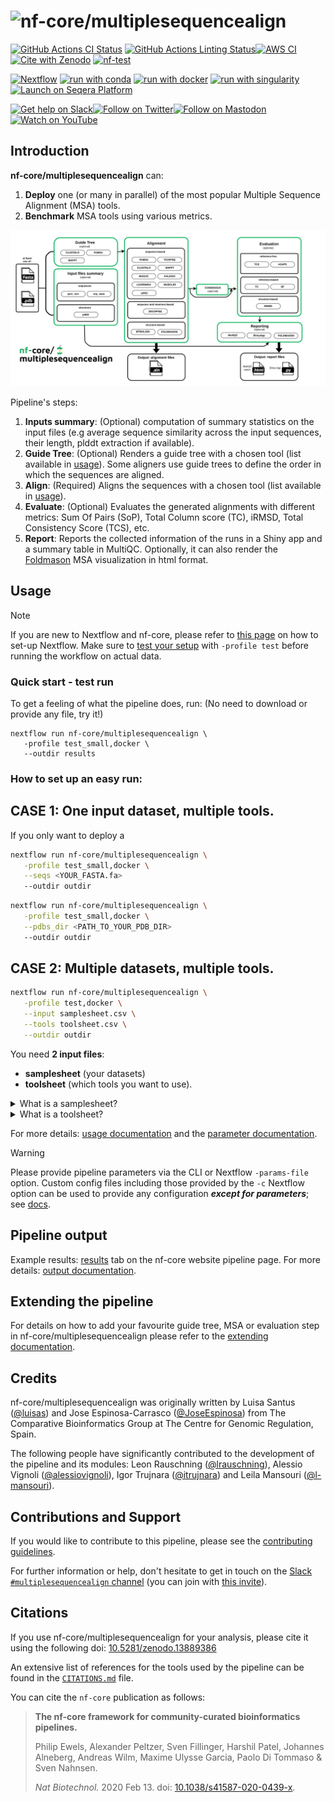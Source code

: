<h1>
  <picture>
    <source media="(prefers-color-scheme: dark)" srcset="docs/images/nf-core-multiplesequencealign_logo_dark.png">
    <img alt="nf-core/multiplesequencealign" src="docs/images/nf-core-multiplesequencealign_logo_light.png">
  </picture>
</h1>

[![GitHub Actions CI Status](https://github.com/nf-core/multiplesequencealign/actions/workflows/ci.yml/badge.svg)](https://github.com/nf-core/multiplesequencealign/actions/workflows/ci.yml)
[![GitHub Actions Linting Status](https://github.com/nf-core/multiplesequencealign/actions/workflows/linting.yml/badge.svg)](https://github.com/nf-core/multiplesequencealign/actions/workflows/linting.yml)[![AWS CI](https://img.shields.io/badge/CI%20tests-full%20size-FF9900?labelColor=000000&logo=Amazon%20AWS)](https://nf-co.re/multiplesequencealign/results)[![Cite with Zenodo](http://img.shields.io/badge/DOI-10.5281/zenodo.13889386-1073c8?labelColor=000000)](https://doi.org/10.5281/zenodo.13889386)
[![nf-test](https://img.shields.io/badge/unit_tests-nf--test-337ab7.svg)](https://www.nf-test.com)

[![Nextflow](https://img.shields.io/badge/nextflow%20DSL2-%E2%89%A524.04.2-23aa62.svg)](https://www.nextflow.io/)
[![run with conda](http://img.shields.io/badge/run%20with-conda-3EB049?labelColor=000000&logo=anaconda)](https://docs.conda.io/en/latest/)
[![run with docker](https://img.shields.io/badge/run%20with-docker-0db7ed?labelColor=000000&logo=docker)](https://www.docker.com/)
[![run with singularity](https://img.shields.io/badge/run%20with-singularity-1d355c.svg?labelColor=000000)](https://sylabs.io/docs/)
[![Launch on Seqera Platform](https://img.shields.io/badge/Launch%20%F0%9F%9A%80-Seqera%20Platform-%234256e7)](https://cloud.seqera.io/launch?pipeline=https://github.com/nf-core/multiplesequencealign)

[![Get help on Slack](http://img.shields.io/badge/slack-nf--core%20%23multiplesequencealign-4A154B?labelColor=000000&logo=slack)](https://nfcore.slack.com/channels/multiplesequencealign)[![Follow on Twitter](http://img.shields.io/badge/twitter-%40nf__core-1DA1F2?labelColor=000000&logo=twitter)](https://twitter.com/nf_core)[![Follow on Mastodon](https://img.shields.io/badge/mastodon-nf__core-6364ff?labelColor=FFFFFF&logo=mastodon)](https://mstdn.science/@nf_core)[![Watch on YouTube](http://img.shields.io/badge/youtube-nf--core-FF0000?labelColor=000000&logo=youtube)](https://www.youtube.com/c/nf-core)

## Introduction

**nf-core/multiplesequencealign** can: 

1. **Deploy** one (or many in parallel) of the most popular Multiple Sequence Alignment (MSA) tools.
2. **Benchmark** MSA tools using various metrics. 

![Alt text](docs/images/nf-core-msa_metro_map.png?raw=true "nf-core-msa metro map")

Pipeline's steps:

1. **Inputs summary**: (Optional) computation of summary statistics on the input files (e.g average sequence similarity across the input sequences, their length, plddt extraction if available).
2. **Guide Tree**: (Optional) Renders a guide tree with a chosen tool (list available in [usage](docs/usage.md#2-guide-trees)). Some aligners use guide trees to define the order in which the sequences are aligned.
3. **Align**: (Required) Aligns the sequences with a chosen tool (list available in [usage](docs/usage.md#3-align)).
4. **Evaluate**: (Optional) Evaluates the generated alignments with different metrics: Sum Of Pairs (SoP), Total Column score (TC), iRMSD, Total Consistency Score (TCS), etc.
5. **Report**: Reports the collected information of the runs in a Shiny app and a summary table in MultiQC. Optionally, it can also render the [Foldmason](https://github.com/steineggerlab/foldmason) MSA visualization in html format.

## Usage

> [!NOTE]
> If you are new to Nextflow and nf-core, please refer to [this page](https://nf-co.re/docs/usage/installation) on how to set-up Nextflow. Make sure to [test your setup](https://nf-co.re/docs/usage/introduction#how-to-run-a-pipeline) with `-profile test` before running the workflow on actual data.

### Quick start -  test run

To get a feeling of what the pipeline does, run: 
(No need to download or provide any file, try it!)
```
nextflow run nf-core/multiplesequencealign \
   -profile test_small,docker \
   --outdir results
```

### How to set up an easy run: 


## CASE 1: One input dataset, multiple tools. 

If you only want to deploy a 

```bash
nextflow run nf-core/multiplesequencealign \
   -profile test_small,docker \
   --seqs <YOUR_FASTA.fa> 
   --outdir outdir
```


```bash
nextflow run nf-core/multiplesequencealign \
   -profile test_small,docker \
   --pdbs_dir <PATH_TO_YOUR_PDB_DIR> 
   --outdir outdir
```





## CASE 2: Multiple datasets, multiple tools. 

```bash
nextflow run nf-core/multiplesequencealign \
   -profile test,docker \
   --input samplesheet.csv \
   --tools toolsheet.csv \
   --outdir outdir
```

You need **2 input files**: 
-  **samplesheet** (your datasets)
-  **toolsheet** (which tools you want to use).

<details>
  <summary> What is a samplesheet? </summary>
  
  The sample sheet defines the **input data** (sequences, structures, etc.) that the pipeline will process.

  A minimal version:

  ```csv
  id,fasta
  seatoxin,seatoxin.fa
  toxin,toxin.fa
  ```

  A more complete one: 

  ```csv
  id,fasta,reference,optional_data,template
  seatoxin,seatoxin.fa,seatoxin-ref.fa,seatoxin_structures,seatoxin_template.txt
  toxin,toxin.fa,toxin-ref.fa,toxin_structures,toxin_template.txt
  ```

  Each row represents a set of sequences (in this case the seatoxin and toxin protein families) to be aligned and the associated (if available) reference alignments and dependency files (this can be anything from protein structure or any other information you would want to use in your favourite MSA tool).

  > [!NOTE]
  > The only required input is the id column and either fasta or optional_data.

</details>

<details>
  <summary> What is a toolsheet? </summary>
  
  The toolsheet specifies **which combination of tools will be deployed and benchmark in the pipeline**.
  Each line of the toolsheet defines a combination of guide tree and multiple sequence aligner to run with the respective arguments to be used.
  The only required field is `aligner`. The fields `tree`, `args_tree` and `args_aligner` are optional and can be left empty.

  A minimal version: 

  ```csv
  tree,args_tree,aligner,args_aligner,
  ,,FAMSA,
  ```

  A more complex one: 
  ```csv
  tree,args_tree,aligner,args_aligner,
  FAMSA, -gt upgma -medoidtree, FAMSA,
  , ,TCOFFEE,
  FAMSA,,REGRESSIVE,
  ```

  > [!NOTE]
  > The only required input is `aligner`.

</details>

For more details: [usage documentation](https://nf-co.re/multiplesequencealign/usage) and the [parameter documentation](https://nf-co.re/multiplesequencealign/parameters).


> [!WARNING]
> Please provide pipeline parameters via the CLI or Nextflow `-params-file` option. Custom config files including those provided by the `-c` Nextflow option can be used to provide any configuration _**except for parameters**_; see [docs](https://nf-co.re/docs/usage/getting_started/configuration#custom-configuration-files).

## Pipeline output

Example results: [results](https://nf-co.re/multiplesequencealign/results) tab on the nf-core website pipeline page.
For more details: [output documentation](https://nf-co.re/multiplesequencealign/output).

## Extending the pipeline

For details on how to add your favourite guide tree, MSA or evaluation step in nf-core/multiplesequencealign please refer to the [extending documentation](docs/extending.md).

## Credits

nf-core/multiplesequencealign was originally written by Luisa Santus ([@luisas](https://github.com/luisas)) and Jose Espinosa-Carrasco ([@JoseEspinosa](https://github.com/JoseEspinosa)) from The Comparative Bioinformatics Group at The Centre for Genomic Regulation, Spain.

The following people have significantly contributed to the development of the pipeline and its modules: Leon Rauschning ([@lrauschning](https://github.com/lrauschning)), Alessio Vignoli ([@alessiovignoli](https://github.com/alessiovignoli)), Igor Trujnara ([@itrujnara](https://github.com/itrujnara)) and Leila Mansouri ([@l-mansouri](https://github.com/l-mansouri)).

## Contributions and Support

If you would like to contribute to this pipeline, please see the [contributing guidelines](.github/CONTRIBUTING.md).

For further information or help, don't hesitate to get in touch on the [Slack `#multiplesequencealign` channel](https://nfcore.slack.com/channels/multiplesequencealign) (you can join with [this invite](https://nf-co.re/join/slack)).

## Citations

If you use nf-core/multiplesequencealign for your analysis, please cite it using the following doi: [10.5281/zenodo.13889386](https://doi.org/10.5281/zenodo.13889386)

An extensive list of references for the tools used by the pipeline can be found in the [`CITATIONS.md`](CITATIONS.md) file.

You can cite the `nf-core` publication as follows:

> **The nf-core framework for community-curated bioinformatics pipelines.**
>
> Philip Ewels, Alexander Peltzer, Sven Fillinger, Harshil Patel, Johannes Alneberg, Andreas Wilm, Maxime Ulysse Garcia, Paolo Di Tommaso & Sven Nahnsen.
>
> _Nat Biotechnol._ 2020 Feb 13. doi: [10.1038/s41587-020-0439-x](https://dx.doi.org/10.1038/s41587-020-0439-x).
